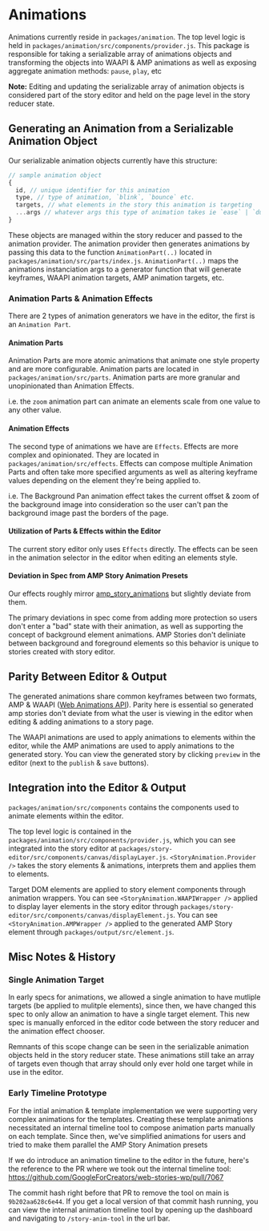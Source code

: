 # Animations

Animations currently reside in `packages/animation`. The top level logic is held in `packages/animation/src/components/provider.js`. This package is responsible for taking a serializable array of animations objects and transforming the objects into WAAPI & AMP animations as well as exposing aggregate animation methods: `pause`, `play`, etc

**Note:** Editing and updating the serializable array of animation objects is considered part of the story editor and held on the page level in the story reducer state.

## Generating an Animation from a Serializable Animation Object

Our serializable animation objects currently have this structure:

```js
// sample animation object
{
  id, // unique identifier for this animation
  type, // type of animation, `blink`, `bounce` etc.
  targets, // what elements in the story this animation is targeting
  ...args // whatever args this type of animation takes ie `ease` | `duration`
}
```

These objects are managed within the story reducer and passed to the animation provider. The animation provider then generates animations by passing this data to the function `AnimationPart(..)` located in `packages/animation/src/parts/index.js`. `AnimationPart(..)` maps the animations instanciation args to a generator function that will generate keyframes, WAAPI animation targets, AMP animation targets, etc.

### Animation Parts & Animation Effects

There are 2 types of animation generators we have in the editor, the first is an `Animation Part`.

#### Animation Parts

Animation Parts are more atomic animations that animate one style property and are more configurable. Animation parts are located in `packages/animation/src/parts`. Animation parts are more granular and unopinionated than Animation Effects. 

i.e. the `zoom` animation part can animate an elements scale from one value to any other value.


#### Animation Effects

The second type of animations we have are `Effects`. Effects are more complex and opinionated. They are located in `packages/animation/src/effects`. Effects can compose multiple Animation Parts and often take more specified arguments as well as altering keyframe values depending on the element they're being applied to. 

i.e. The Background Pan animation effect takes the current offset & zoom of the background image into consideration so the user can't pan the background image past the borders of the page.

#### Utilization of Parts & Effects within the Editor

The current story editor only uses `Effects` directly. The effects can be seen in the animation selector in the editor when editing an elements style.

#### Deviation in Spec from AMP Story Animation Presets

Our effects roughly mirror [amp_story_animations](https://amp.dev/documentation/examples/visual-effects/amp_story_animations/) but slightly deviate from them. 

The primary deviations in spec come from adding more protection so users don't enter a "bad" state with their animation, as well as supporting the concept of background element animations. AMP Stories don't deliniate between background and foreground elements so this behavior is unique to stories created with story editor.

## Parity Between Editor & Output

The generated animations share common keyframes between two formats, AMP & WAAPI ([Web Animations API](https://developer.mozilla.org/en-US/docs/Web/API/Web_Animations_API)). Parity here is essential so generated amp stories don't deviate from what the user is viewing in the editor when editing & adding animations to a story page.

The WAAPI animations are used to apply animations to elements within the editor, while the AMP animations are used to apply animations to the generated story. You can view the generated story by clicking `preview` in the editor (next to the `publish` & `save` buttons).

## Integration into the Editor & Output

`packages/animation/src/components` contains the components used to animate elements within the editor. 

The top level logic is contained in the `packages/animation/src/components/provider.js`, which you can see integrated into the story editor at `packages/story-editor/src/components/canvas/displayLayer.js`. `<StoryAnimation.Provider />` takes the story elements & animations, interprets them and applies them to elements.

Target DOM elements are applied to story element components through animation wrappers. You can see `<StoryAnimation.WAAPIWrapper />` applied to display layer elements in the story editor through `packages/story-editor/src/components/canvas/displayElement.js`. You can see `<StoryAnimation.AMPWrapper />` applied to the generated AMP Story element through `packages/output/src/element.js`.

## Misc Notes & History

### Single Animation Target

In early specs for animations, we allowed a single animation to have mutliple targets (be applied to mulitple elements), since then, we have changed this spec to only allow an animation to have a single target element. This new spec is manually enforced in the editor code between the story reducer and the animation effect chooser. 

Remnants of this scope change can be seen in the serializable animation objects held in the story reducer state. These animations still take an array of targets even though that array should only ever hold one target while in use in the editor.

### Early Timeline Prototype

For the intial animation & template implementation we were supporting very complex animations for the templates. Creating these template animations necessitated an internal timeline tool to compose animation parts manually on each template. Since then, we've simplified animations for users and tried to make them parallel the AMP Story Animation presets

If we do introduce an animation timeline to the editor in the future, here's the reference to the PR where we took out the internal timeline tool:
https://github.com/GoogleForCreators/web-stories-wp/pull/7067

The commit hash right before that PR to remove the tool on main is `9b202aa628c6e44`. If you get a local version of that commit hash running, you can view the internal animation timeline tool by opening up the dashboard and navigating to `/story-anim-tool` in the url bar.

